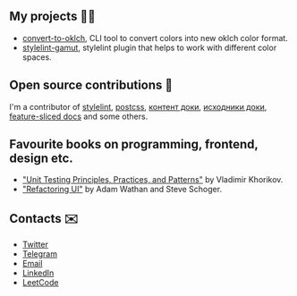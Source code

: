 ## My projects 👨‍💻
- [convert-to-oklch](https://github.com/fpetrakov/convert-to-oklch), CLI tool to convert colors into new oklch color format.
- [stylelint-gamut](https://github.com/fpetrakov/stylelint-gamut), stylelint plugin that helps to work with different color spaces.

## Open source contributions 🌿
I'm a contributor of [stylelint](https://github.com/stylelint/stylelint), [postcss](https://github.com/postcss/postcss), [контент доки](https://github.com/doka-guide/content), [исходники доки](https://github.com/doka-guide/platform), [feature-sliced docs](https://github.com/feature-sliced/documentation) and some others.

## Favourite books on programming, frontend, design etc.
- ["Unit Testing Principles, Practices, and Patterns"](https://www.manning.com/books/unit-testing)  by Vladimir Khorikov.
- ["Refactoring UI"](https://www.refactoringui.com/) by Adam Wathan and Steve Schoger.

## Contacts ✉️
- [Twitter](https://twitter.com/fedya_petrakov)
- [Telegram](https://t.me/fpetrakov)
- [Email](mailto:fpetrakov.dev@gmail.com)
- [LinkedIn](https://www.linkedin.com/in/fpetrakov)
- [LeetCode](https://leetcode.com/fpetrakov/)
